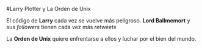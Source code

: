 #Larry Plotter y La Orden de Unix

El código de **Larry** cada vez se vuelve más peligroso.
**Lord Ballmemort** y sus *followers* tienen cada vez más *retweets*

La **Orden de Unix** quiere enfrentarse a ellos y luchar por el bien del mundo.


